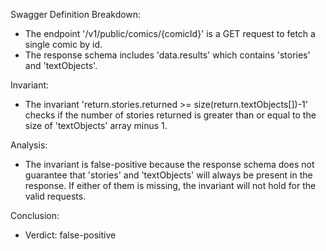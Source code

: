Swagger Definition Breakdown:
- The endpoint '/v1/public/comics/{comicId}' is a GET request to fetch a single comic by id.
- The response schema includes 'data.results' which contains 'stories' and 'textObjects'.

Invariant:
- The invariant 'return.stories.returned >= size(return.textObjects[])-1' checks if the number of stories returned is greater than or equal to the size of 'textObjects' array minus 1.

Analysis:
- The invariant is false-positive because the response schema does not guarantee that 'stories' and 'textObjects' will always be present in the response. If either of them is missing, the invariant will not hold for the valid requests.

Conclusion:
- Verdict: false-positive
